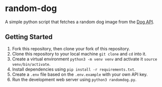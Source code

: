 # random-dog

A simple python script that fetches a random dog image from the [Dog API](https://dog.ceo/dog-api/).

## Getting Started

1. Fork this repository, then clone your fork of this repository.
2. Clone this repository to your local machine `git clone` and `cd` into it.
3. Create a virtual environment `python3 -m venv venv` and activate it `source venv/bin/activate`.
4. Install dependencies using `pip install -r requirements.txt`.
5. Create a `.env` file based on the `.env.example` with your own API key.
6. Run the development web server using `python3 randomdog.py`.
